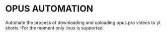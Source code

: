 # OPUS AUTOMATION
Automate the process of downloading and uploading opus.pro videos to yt shorts
-For the moment only linux is supported
